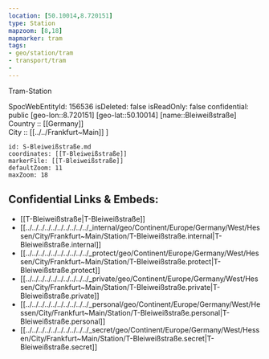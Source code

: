 ```yaml
---
location: [50.10014,8.720151] 
type: Station 
mapzoom: [8,18] 
mapmarker: tram 
tags:
- geo/station/tram
- transport/tram 
- 
---
```


Tram-Station 

SpocWebEntityId: 156536
isDeleted: false
isReadOnly: false
confidential: public
[geo-lon::8.720151] 
[geo-lat::50.10014] 
[name::Bleiweißstraße] 
Country :: [[Germany]]  
City :: [[../../Frankfurt~Main]] ] 


```leaflet
id: S-Bleiweißstraße.md
coordinates: [[T-Bleiweißstraße]] 
markerFile: [[T-Bleiweißstraße]] 
defaultZoom: 11 
maxZoom: 18
```


## Confidential Links & Embeds: 
- [[T-Bleiweißstraße|T-Bleiweißstraße]] 
- [[../../../../../../../../../../_internal/geo/Continent/Europe/Germany/West/Hessen/City/Frankfurt~Main/Station/T-Bleiweißstraße.internal|T-Bleiweißstraße.internal]] 
- [[../../../../../../../../../../_protect/geo/Continent/Europe/Germany/West/Hessen/City/Frankfurt~Main/Station/T-Bleiweißstraße.protect|T-Bleiweißstraße.protect]] 
- [[../../../../../../../../../../_private/geo/Continent/Europe/Germany/West/Hessen/City/Frankfurt~Main/Station/T-Bleiweißstraße.private|T-Bleiweißstraße.private]] 
- [[../../../../../../../../../../_personal/geo/Continent/Europe/Germany/West/Hessen/City/Frankfurt~Main/Station/T-Bleiweißstraße.personal|T-Bleiweißstraße.personal]] 
- [[../../../../../../../../../../_secret/geo/Continent/Europe/Germany/West/Hessen/City/Frankfurt~Main/Station/T-Bleiweißstraße.secret|T-Bleiweißstraße.secret]] 

